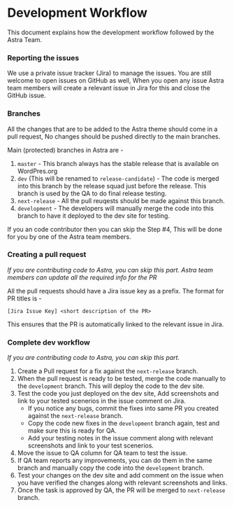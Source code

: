 # Development Workflow

This document explains how the development workflow followed by the Astra Team.

### Reporting the issues

We use a private issue tracker (Jira) to manage the issues. You are still welcome to open issues on GitHub as well, When you open any issue Astra team members will create a relevant issue in Jira for this and close the GitHub issue.

### Branches

All the changes that are to be added to the Astra theme should come in a pull request, No changes should be pushed directly to the main branches.

Main (protected) branches in Astra are -
1. `master` - This branch always has the stable release that is available on WordPres.org
2. `dev` (This will be renamed to `release-candidate`) - The code is merged into this branch by the release squad just before the release. This branch is used by the QA to do final release testing.
3. `next-release` - All the pull reuqests should be made against this branch.
4. `development` - The developers will manually merge the code into this branch to have it deployed to the dev site for testing.

If you an code contributor then you can skip the Step #4, This will be done for you by one of the Astra team members.

### Creating a pull request

_If you are contributing code to Astra, you can skip this part. Astra team members can update all the required info for the PR_

All the pull requests should have a Jira issue key as a prefix. The format for PR titles is -

```
[Jira Issue Key] <short description of the PR>
```

This ensures that the PR is automatically linked to the relevant issue in Jira.

### Complete dev workflow

_If you are contributing code to Astra, you can skip this part._

1. Create a Pull request for a fix against the `next-release` branch.
2. When the pull request is ready to be tested, merge the code manually to the `development` branch. This will deploy the code to the dev site.
3. Test the code you just deployed on the dev site, Add screenshots and link to your tested scenerios in the issue comment on Jira.
     - If you notice any bugs, commit the fixes into same PR you created against the `next-release` branch.
     - Copy the code new fixes in the `development` branch again, test and make sure this is ready for QA.
     - Add your testing notes in the issue comment along with relevant screenshots and link to your test scenerios.
4. Move the issue to QA column for QA team to test the issue.
5. If QA team reports any improvements, you can do them in the same branch and manually copy the code into the `development` branch.
6. Test your changes on the dev site and add comment on the issue when you have verified the changes along with relevant screenshots and links.
7. Once the task is approved by QA, the PR will be merged to `next-release` branch.
